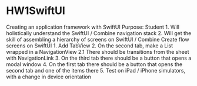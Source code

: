 # HW1SwiftUI
Creating an application framework with SwiftUI Purpose: Student 1. Will holistically understand the SwiftUI / Combine navigation stack 2. Will get the skill of assembling a hierarchy of screens on SwiftUI / Combine Create flow screens on SwiftUI 1. Add TabView 2. On the second tab, make a List wrapped in a NavigationView 2.1 There should be transitions from the sheet with NavigationLink 3. On the third tab there should be a button that opens a modal window 4. On the first tab there should be a button that opens the second tab and one of the items there 5. Test on iPad / iPhone simulators, with a change in device orientation
